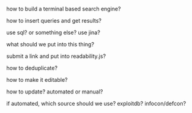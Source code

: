 how to build a terminal based search engine?

how to insert queries and get results?

use sql? or something else? use jina?

what should we put into this thing?

submit a link and put into readability.js?

how to deduplicate?

how to make it editable?

how to update? automated or manual?

if automated, which source should we use? exploitdb? infocon/defcon?